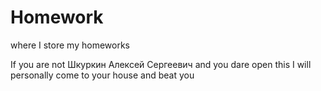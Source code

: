 # Homework
where I store my homeworks

If you are not Шкуркин Алексей Сергеевич and you dare open this I will personally come to your house and beat you
